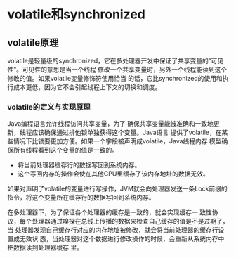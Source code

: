 # volatile和synchronized

## volatile原理

volatile是轻量级的synchronized，它在多处理器开发中保证了共享变量的“可见性”。可见性的意思是当一个线程 修改一个共享变量时，另外一个线程能读到这个修改的值。如果volatile变量修饰符使用恰当 的话，它比synchronized的使用和执行成本更低，因为它不会引起线程上下文的切换和调度。

### volatile的定义与实现原理

Java编程语言允许线程访问共享变量，为了 确保共享变量能被准确和一致地更新，线程应该确保通过排他锁单独获得这个变量。Java语言 提供了volatile，在某些情况下比锁要更加方便。如果一个字段被声明成volatile，Java线程内存 模型确保所有线程看到这个变量的值是一致的。

* 将当前处理器缓存行的数据写回到系统内存。 
* 这个写回内存的操作会使在其他CPU里缓存了该内存地址的数据无效。

如果对声明了volatile的变量进行写操作，JVM就会向处理器发送一条Lock前缀的指令，将这个变量所在缓存行的数据写回到系统内存。

在多处理器下，为了保证各个处理器的缓存是一致的，就会实现缓存一 致性协议，每个处理器通过嗅探在总线上传播的数据来检查自己缓存的值是不是过期了，当 处理器发现自己缓存行对应的内存地址被修改，就会将当前处理器的缓存行设置成无效状 态，当处理器对这个数据进行修改操作的时候，会重新从系统内存中把数据读到处理器缓存 里。



